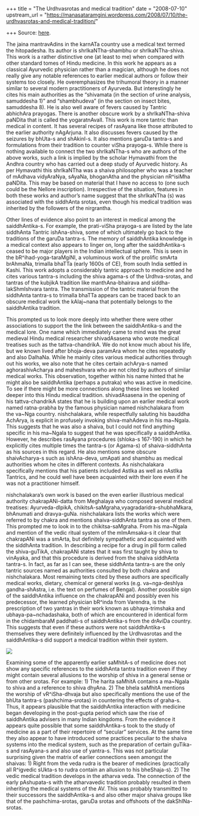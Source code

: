 +++
title = "The Urdhvasrotas and medical tradition"
date = "2008-07-10"
upstream_url = "https://manasataramgini.wordpress.com/2008/07/10/the-urdhvasrotas-and-medical-tradition/"

+++
Source: [here](https://manasataramgini.wordpress.com/2008/07/10/the-urdhvasrotas-and-medical-tradition/).

The jaina mantravAdins in the karnATa country use a medical text termed the hitopadesha. Its author is shrIkaNTha-shambhu or shrIkaNTha-shiva. This work is a rather distinctive one (at least to me) when compared with other standard tomes of Hindu medicine. In this work he appears as a classical Ayurvedic physician rather than a magician, although he does not really give any notable references to earlier medical authors or follow their systems too closely. He overemphasizes the trihumoral theory in a manner similar to several modern practitioners of Ayurveda. But interestingly he cites his main authorities as the “shivamata (in the section of urine analysis, samuddesha 1)” and “shambhudeva” (in the section on insect bites, samuddesha 8). He is also well aware of fevers caused by Tantric abhichAra prayogas. There is another obscure work by a shrIkaNTha-shiva paNDita that is called the yogaratnAvalI. This work is more tantric than medical in content. It has several recipes of rasAyana like those attributed to the earlier authority nAgArjuna. It also discusses fevers caused by the seizures by bhUta-s and shAkinI-s. It also mentions garuDa tantra-s and formulations from their tradition to counter viSha prayoga-s. While there is nothing available to connect the two shrIkaNTha-s who are authors of the above works, such a link is implied by the scholar Hymavathi from the Andhra country who has carried out a deep study of Ayurvedic history. As per Hymavathi this shrIkaNTha was a shaiva philosopher who was a teacher of mAdhava vidyAraNya, sAyaNa, bhoganAtha and the physician nR^isiMha paNDita. This may be based on material that I have no access to (one such could be the Nellore inscription). Irrespective of the situation, features in both these works and author’s name suggest that the shrIkaNTha (s) was associated with the siddhAnta srotas, even though his medical tradition was inherited by the followers of the nirgrantha.

Other lines of evidence also point to an interest in medical among the saiddhAntika-s. For example, the prati-viSha prayoga-s are listed by the late siddhAnta Tantric ishAna-shiva, some of which ultimately go back to the traditions of the garuDa tantra-s. The memory of saiddhAntika knowledge in a medical context also appears to linger on, long after the saiddhAntika-s ceased to be major players in the Indian intellectual sphere. This is seen in the bR^ihad-yoga-taraMgiNI, a voluminous work of the prolific smArta brAhmaNa, trimalla bhaTTa (early 1600s of CE), from south India settled in Kashi. This work adopts a considerably tantric approach to medicine and he cites various tantra-s including the shiva agama-s of the Urdhva-srotas, and tantras of the kubjikA tradition like manthAna-bhairava and siddha-lakShmIshvara tantra. The transmission of the tantric material from the siddhAnta tantra-s to trimalla bhaTTa appears can be traced back to an obscure medical work the kAlaj\~nana that potentially belongs to the saiddhAntika tradition.

This prompted us to look more deeply into whether there were other associations to support the the link between the saiddhAntika-s and the medical lore. One name which immediately came to mind was the great medieval Hindu medical researcher shivadAsasena who wrote medical treatises such as the tattva-chandrikA. We do not know much about his life, but we known lived after bhoja-deva paramAra whom he cites repeatedly and also DalhaNa. While he mainly cites various medical authorities through out his works, we also note that he cites certain achArya-s named aghorashivAcharya and maheshvara who are not cited by authors of similar medical works. This observation, together within his name hinted that he might also be saiddhAntika (perhaps a putraka) who was active in medicine. To see if there might be more connections along these lines we looked deeper into this Hindu medical tradition. shivadAsasena in the opening of his tattva-chandrikA states that he is building upon an earlier medical work named ratna-prabha by the famous physician named nishchalakara from the va\~Nga country. nishchalakara, while respectfully saluting his bauddha AchArya, is explicit in profusely invoking shiva-mahAdeva in his ma\~Ngala. This suggests that he was also a shaiva, but I could not find anything specific in his ma\~Ngala to suggest that he was specifically a saiddhAntika. However, he describes rasAyana procedures (shloka-s 167-190) in which he explicitly cites multiple times the tantra-s (or Agama-s) of shaiva-siddhAnta as his sources in this regard. He also mentions some obscure shaivAcharya-s such as ishAna-deva, umApati and shambhu as medical authorities whom he cites in different contexts. As nishchalakara specifically mentions that his patients included AstIka as well as nAstIka Tantrics, and he could well have been acquainted with their lore even if he was not a practitioner himself.

nishchalakara’s own work is based on the even earlier illustrious medical authority chakrapANi-datta from Meghalaya who composed several medical treatises: Ayurveda-dIpikA, chikitsA-saMgraha,vyagradaridra-shubhaMkara, bhAnumati and dravya-guNa. nishchalakara lists the works which were referred to by chakra and mentions shaiva-siddhAnta tantra as one of them. This prompted me to look in to the chikitsa-saMgraha. From his ma\~Ngala and mention of the vedic ritual system of the mImAmsaka-s it clear that chakrapANi was a smArta, but definitely sympathetic and acquainted with the siddhAnta tradition. In describing a recipe for a drug in pill form called the shiva-guTikA, chakrapANi states that it was first taught by shiva to vinAyaka, and that this procedure is derived from the shaiva siddhAnta tantra-s. In fact, as far as I can see, these siddhAnta tantra-s are the only tantric sources named as authorities consulted by both chakra and nishchalakara. Most remaining texts cited by these authors are specifically medical works, dietary, chemical or general works (e.g. va\~nga-deshIya gandha-shAstra, i.e. the text on perfumes of Bengal). Another possible sign of the saiddhAntika influence on the chakrapANi and possibly even his predecessor, the learned physician bR^inda from Varendra, is the prescription of two yantras in their work known as ubhaya-trimshaka and ubhaya-pa\~nchadashaka, both of which are encountered in identical form in the chidambaraM paddhati-s of saiddhAntika-s from the drAviDa country. This suggests that even if these authors were not saiddhAntika-s themselves they were definitely influenced by the Urdhvasrotas and the saiddhAntika-s did support a medical tradition within their system.

[![](https://manasataramgini.files.wordpress.com/2008/07/ubhaya_yantras1.png?w=300&h=176)](https://manasataramgini.files.wordpress.com/2008/07/ubhaya_yantras1.png)

Examining some of the apparently earlier saMhitA-s of medicine does not show any specific references to the siddhAnta tantra tradition even if they might contain several allusions to the worship of shiva in a general sense or from other srotas. For example: 1) The harita saMhitA contains a ma\~Ngala to shiva and a reference to shiva dhyAna. 2) The bhela saMhitA mentions the worship of vR^iSha-dhvaja but also specifically mentions the use of the bhUta tantra-s (pashchima-srotas) in countering the effects of graha-s. Thus, it appears plausible that the saiddhAntika interaction with medicine began developing in the post-gupta period which saw the rise of saiddhAntika advisers in many Indian kingdoms. From the evidence it appears quite possible that some saiddhAntika-s took to the study of medicine as a part of their repertoire of “secular” services. At the same time they also appear to have introduced some practices peculiar to the shaiva systems into the medical system, such as the preparation of certain guTika-s and rasAyana-s and also use of yantra-s. This was not particular surprising given the matrix of earlier connections seen amongst the shaivas: 1) Right from the veda rudra is the bearer of medicines (practically all R^igvedic sUkta-s to rudra contain an allusion to his bheShaja-s). 2) The vedic medical tradition develops in the atharva veda. The connection of the early pAshupata-s with the atharvavedic tradition probably resulted in them inheriting the medical systems of the AV. This was probably transmitted to their successors the saiddhAntika-s and also other major shaiva groups like that of the pashchima-srotas, garuDa srotas and offshoots of the dakShINa-srotas.

